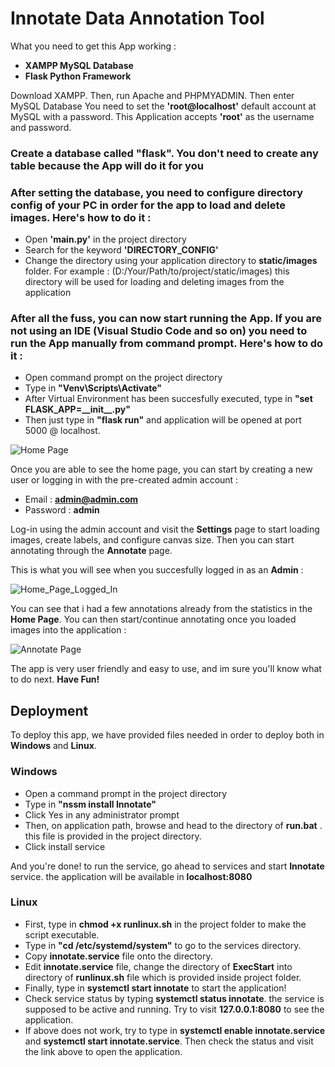 # Innotate Data Annotation Tool

What you need to get this App working :
- **XAMPP MySQL Database**
- **Flask Python Framework**

Download XAMPP. Then, run Apache and PHPMYADMIN. Then enter MySQL Database 
You need to set the **'root@localhost'** default account at MySQL with a password. This Application accepts **'root'** as the username and password.

### Create a database called "flask". You don't need to create any table because the App will do it for you

### After setting the database, you need to configure directory config of your PC in order for the app to load and delete images. Here's how to do it :
- Open **'main.py'** in the project directory
- Search for the keyword **'DIRECTORY_CONFIG'**
- Change the directory using your application directory to **static/images** folder. For example : (D:/Your/Path/to/project/static/images) this directory will be used for loading and deleting images from the application

### After all the fuss, you can now start running the App. If you are not using an IDE (Visual Studio Code and so on) you need to run the App manually from command prompt. Here's how to do it :
- Open command prompt on the project directory
- Type in **"Venv\Scripts\Activate"**
- After Virtual Environment has been succesfully executed, type in **"set FLASK_APP=\_\_init\_\_.py"**
- Then just type in **"flask run"** and application will be opened at port 5000 @ localhost.

![Home Page](https://i.ibb.co/HTJT6Kt/2020-06-02-16-52-57-Movies-TV.png)

Once you are able to see the home page, you can start by creating a new user or logging in with the pre-created admin account :
- Email     : **admin@admin.com**
- Password  : **admin**

Log-in using the admin account and visit the **Settings** page to start loading images, create labels, and configure canvas size. Then you can start annotating through the **Annotate** page.

This is what you will see when you succesfully logged in as an **Admin** :

![Home_Page_Logged_In](https://i.ibb.co/3vx8pRx/2020-06-02-16-57-15.png)

You can see that i had a few annotations already from the statistics in the **Home Page**. You can then start/continue annotating once you loaded images into the application :

![Annotate Page](https://i.ibb.co/fQxGZWV/2020-06-02-16-59-28-Movies-TV.png)

The app is very user friendly and easy to use, and im sure you'll know what to do next. **Have Fun!**

## Deployment

To deploy this app, we have provided files needed in order to deploy both in **Windows** and **Linux**.

### Windows
- Open a command prompt in the project directory
- Type in **"nssm install Innotate"**
- Click Yes in any administrator prompt
- Then, on application path, browse and head to the directory of **run.bat** . this file is provided in the project directory.
- Click install service

And you're done! to run the service, go ahead to services and start **Innotate** service. the application will be available in **localhost:8080**

### Linux
- First, type in **chmod +x runlinux.sh** in the project folder to make the script executable.
- Type in **"cd /etc/systemd/system"** to go to the services directory.
- Copy **innotate.service** file onto the directory.
- Edit **innotate.service** file, change the directory of **ExecStart** into directory of **runlinux.sh** file which is provided inside project folder.
- Finally, type in **systemctl start innotate** to start the application!
- Check service status by typing **systemctl status innotate**. the service is supposed to be active and running. Try to visit **127.0.0.1:8080** to see the application.
- If above does not work, try to type in **systemctl enable innotate.service** and **systemctl start innotate.service**. Then check the status and visit the link above to open the application.
